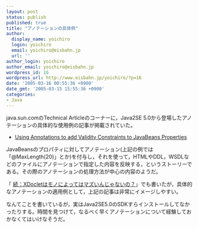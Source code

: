 ```yaml
---
layout: post
status: publish
published: true
title: "アノテーションの具体例"
author:
  display_name: yoichiro
  login: yoichiro
  email: yoichiro@eisbahn.jp
  url: ''
author_login: yoichiro
author_email: yoichiro@eisbahn.jp
wordpress_id: 16
wordpress_url: http://www.eisbahn.jp/yoichiro/?p=16
date: '2005-03-16 00:55:36 +0900'
date_gmt: '2005-03-15 15:55:36 +0900'
categories:
- Java
---
```


java.sun.comのTechnical Articleのコーナーに，Java2SE 5.0から登場したアノテーションの具体的な使用例の記事が掲載されていた。

* [Using Annotations to add Validity Constraints to JavaBeans Properties](http://java.sun.com/developer/technicalArticles/J2SE/constraints/annotations.html)

JavaBeansのプロパティに対してアノテーション(上記の例では「@MaxLength(20)」とか)を付与し，それを使って，HTMLやDDL，WSDLなどのファイルにアノテーションで指定した内容を反映する，というストーリーである。その際のアノテーションの処理方法が中心の内容のようだ。

「
[続：XDocletはモノによってはマズいんじゃないの？](http://blog.so-net.ne.jp/yoichiro/2005-03-12-3)」でも書いたが，具体的なアノテーションの適用例として，上記の記事は非常にイメージしやすい。

なんてことを書いているが，実はJava2SE5.0のSDKすらインストールしてなかったりする。時間を見つけて，なるべく早くアノテーションについて経験しておかなくてはいけなそうだ。
